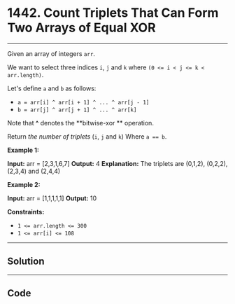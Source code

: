 # 1442. Count Triplets That Can Form Two Arrays of Equal XOR

---

Given an array of integers `arr`.

We want to select three indices `i`, `j` and `k` where `(0 <= i < j <= k < arr.length)`.

Let's define `a` and `b` as follows:

  * `a = arr[i] ^ arr[i + 1] ^ ... ^ arr[j - 1]`
  * `b = arr[j] ^ arr[j + 1] ^ ... ^ arr[k]`



Note that **^** denotes the **bitwise-xor ** operation.

Return _the number of triplets_ (`i`, `j` and `k`) Where `a == b`.

 

**Example 1:**


**Input:** arr = [2,3,1,6,7]
**Output:** 4
**Explanation:** The triplets are (0,1,2), (0,2,2), (2,3,4) and (2,4,4)


**Example 2:**


**Input:** arr = [1,1,1,1,1]
**Output:** 10


 

**Constraints:**

  * `1 <= arr.length <= 300`
  * `1 <= arr[i] <= 108`

---

## Solution



---

## Code
```python


```